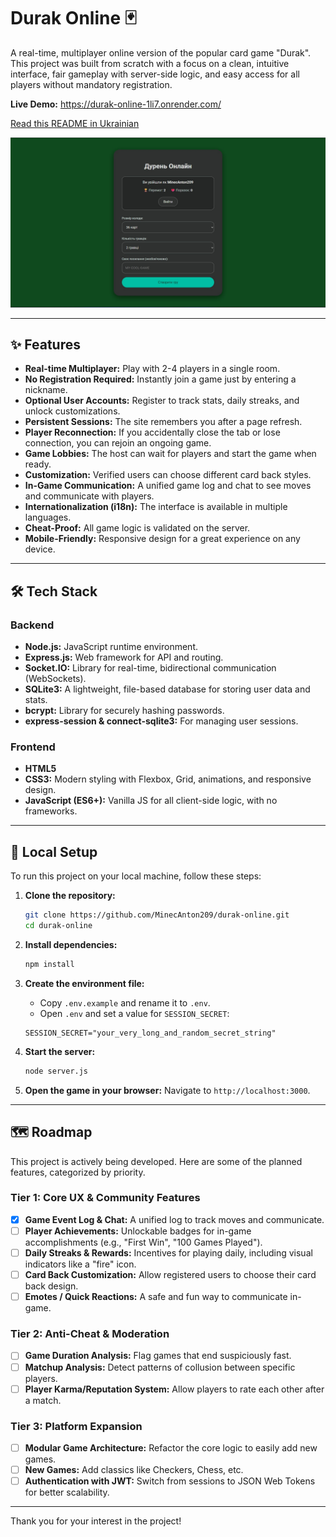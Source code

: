 # Durak Online 🃏

A real-time, multiplayer online version of the popular card game "Durak". This project was built from scratch with a focus on a clean, intuitive interface, fair gameplay with server-side logic, and easy access for all players without mandatory registration.

**Live Demo:** https://durak-online-1li7.onrender.com/

[Read this README in Ukrainian](README-UA.md)

![Durak Online Gameplay Screenshot](https://github.com/MinecAnton209/durak-online/blob/main/docs/main-img.jpg)

---

## ✨ Features

*   **Real-time Multiplayer:** Play with 2-4 players in a single room.
*   **No Registration Required:** Instantly join a game just by entering a nickname.
*   **Optional User Accounts:** Register to track stats, daily streaks, and unlock customizations.
*   **Persistent Sessions:** The site remembers you after a page refresh.
*   **Player Reconnection:** If you accidentally close the tab or lose connection, you can rejoin an ongoing game.
*   **Game Lobbies:** The host can wait for players and start the game when ready.
*   **Customization:** Verified users can choose different card back styles.
*   **In-Game Communication:** A unified game log and chat to see moves and communicate with players.
*   **Internationalization (i18n):** The interface is available in multiple languages.
*   **Cheat-Proof:** All game logic is validated on the server.
*   **Mobile-Friendly:** Responsive design for a great experience on any device.

---

## 🛠️ Tech Stack

### Backend
*   **Node.js:** JavaScript runtime environment.
*   **Express.js:** Web framework for API and routing.
*   **Socket.IO:** Library for real-time, bidirectional communication (WebSockets).
*   **SQLite3:** A lightweight, file-based database for storing user data and stats.
*   **bcrypt:** Library for securely hashing passwords.
*   **express-session & connect-sqlite3:** For managing user sessions.

### Frontend
*   **HTML5**
*   **CSS3:** Modern styling with Flexbox, Grid, animations, and responsive design.
*   **JavaScript (ES6+):** Vanilla JS for all client-side logic, with no frameworks.

---

## 🚀 Local Setup

To run this project on your local machine, follow these steps:

1.  **Clone the repository:**
    ```bash
    git clone https://github.com/MinecAnton209/durak-online.git
    cd durak-online
    ```

2.  **Install dependencies:**
    ```bash
    npm install
    ```

3.  **Create the environment file:**
    *   Copy `.env.example` and rename it to `.env`.
    *   Open `.env` and set a value for `SESSION_SECRET`:
      ```
      SESSION_SECRET="your_very_long_and_random_secret_string"
      ```

4.  **Start the server:**
    ```bash
    node server.js
    ```

5.  **Open the game in your browser:**
    Navigate to `http://localhost:3000`.

---

## 🗺️ Roadmap

This project is actively being developed. Here are some of the planned features, categorized by priority.

### Tier 1: Core UX & Community Features
- [x] **Game Event Log & Chat:** A unified log to track moves and communicate.
- [ ] **Player Achievements:** Unlockable badges for in-game accomplishments (e.g., "First Win", "100 Games Played").
- [ ] **Daily Streaks & Rewards:** Incentives for playing daily, including visual indicators like a "fire" icon.
- [ ] **Card Back Customization:** Allow registered users to choose their card back design.
- [ ] **Emotes / Quick Reactions:** A safe and fun way to communicate in-game.

### Tier 2: Anti-Cheat & Moderation
- [ ] **Game Duration Analysis:** Flag games that end suspiciously fast.
- [ ] **Matchup Analysis:** Detect patterns of collusion between specific players.
- [ ] **Player Karma/Reputation System:** Allow players to rate each other after a match.

### Tier 3: Platform Expansion
- [ ] **Modular Game Architecture:** Refactor the core logic to easily add new games.
- [ ] **New Games:** Add classics like Checkers, Chess, etc.
- [ ] **Authentication with JWT:** Switch from sessions to JSON Web Tokens for better scalability.

---

Thank you for your interest in the project!